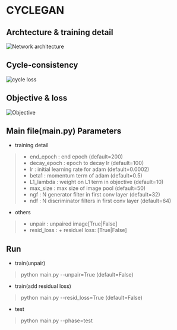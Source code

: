 # CYCLEGAN
## Archtecture & training detail  
![Network architecture](https://github.com/SSinyu/ct-denoising/blob/master/cyclegan/img/cyclegan_arch_detail.jpg)  
## Cycle-consistency  
![cycle loss](https://github.com/SSinyu/ct-denoising/blob/master/cyclegan/img/cycle_loss_concept.JPG)  
## Objective & loss  
![Objective](https://github.com/SSinyu/ct-denoising/blob/master/cyclegan/img/cyclegan_loss.jpg)  
## Main file(main.py) Parameters
* training detail
> * end_epoch : end epoch (default=200)
> * decay_epoch : epoch to decay lr (default=100)
> * lr : initial learning rate for adam (default=0.0002)
> * beta1 : momentum term of adam (default=0.5)
> * L1_lambda : weight on L1 term in objective (default=10)
> * max_size : max size of image pool (default=50)
> * ngf : N generator filter in first conv layer (default=32)
> * ndf : N discriminator filters in first conv layer (default=64)
* others
> * unpair : unpaired image[True|False]
> * resid_loss : + residuel loss: [True|False]
## Run
* train(unpair)
> python main.py --unpair=True (default=False)
* train(add residual loss)
> python main.py --resid_loss=True (default=False)
* test
> python main.py --phase=test
